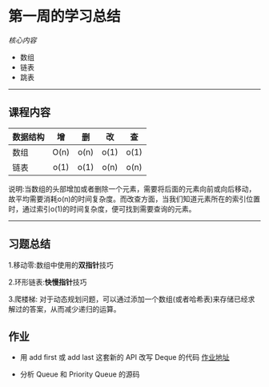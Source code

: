 # 第一周的学习总结
*核心内容*

- 数组
- 链表
- 跳表


----
 ## 课程内容

数据结构|增|删|改|查
-------|:-:|:-:|:-:|:-:|
数组|O(n)|o(n)|o(1)|o(1)|
链表|o(1)|o(1)|o(n)|o(n)|

说明:当数组的头部增加或者删除一个元素，需要将后面的元素向前或向后移动，故平均需要消耗o(n)的时间复杂度。而改查方面，当我们知道元素所在的索引位置时，通过索引o(1)的时间复杂度，便可找到需要查询的元素。

---

## 习题总结

1.移动零:数组中使用的**双指针**技巧

2.环形链表:**快慢指针**技巧

3.爬楼梯: 对于动态规划问题，可以通过添加一个数组(或者哈希表)来存储已经求解过的答案，从而减少递归的运算。


## 作业

- 用 add first 或 add last 这套新的 API 改写 Deque 的代码
[作业地址]()

- 分析 Queue 和 Priority Queue 的源码




